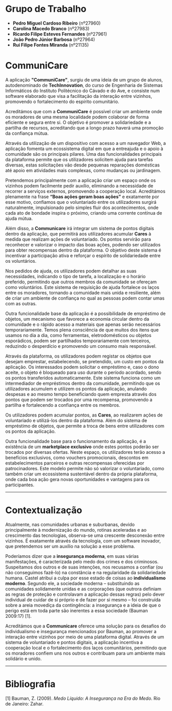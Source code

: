 # Grupo de Trabalho

- **Pedro Miguel Cardoso Ribeiro** (nº27960)
- **Carolina Macedo Branco** (nº27983)
- **Ricardo Filipe Esteves Fernandes** (nº27961)
- **João Pedro Júnior Barbosa** (nº27964)
- **Rui Filipe Fontes Miranda** (nº21135)

# CommuniCare

A aplicação **"CommuniCare"**, surgiu de uma ideia de um grupo de alunos, autodenominado de **TechInnovation**, do curso de Engenharia de Sistemas Informáticos do Instituto Politécnico do Cávado e do Ave, e consiste num software elaborado que visa a facilitação da interação entre vizinhos, promovendo o fortalecimento do espírito comunitário.

Acreditámos que com a **CommuniCare** é possível criar um ambiente onde os moradores de uma mesma localidade podem colaborar de forma eficiente e segura entre si. O objetivo é promover a solidariedade e a partilha de recursos, acreditando que a longo prazo haverá uma promoção da confiança mútua.

Através da utilização de um dispositivo com acesso a um navegador Web, a aplicação fomenta um ecossistema digital em que a entreajuda e o apoio à comunidade são os principais pilares. Uma das funcionalidades principais da plataforma permite que os utilizadores solicitem ajuda para tarefas diversas, estas solicitações vão desde pequenas reparações domésticas até apoio em atividades mais complexas, como mudanças ou jardinagem.

Pretendemos principalmente com a aplicação criar um espaço onde os vizinhos podem facilmente pedir auxílio, eliminando a necessidade de recorrer a serviços externos, promovendo a cooperação local. Acreditámos plenamente na frase **“Boas ações geram boas ações”** e exatamente por esse motivo, confiamos que o voluntariado entre os utilizadores surgirá naturalmente, impulsionado pelo simples fluir dos acontecimentos, onde cada ato de bondade inspira o próximo, criando uma corrente contínua de ajuda mútua.

Além disso, a **Communicare** irá integrar um sistema de pontos digitais dentro da aplicação, que permitirá aos utilizadores acumular **Cares** à medida que realizam ações de voluntariado. Os pontos servirão para reconhecer e valorizar o impacto das boas ações, podendo ser utilizados para obter recompensas dentro da plataforma. O objetivo deste sistema é incentivar a participação ativa e reforçar o espírito de solidariedade entre os voluntários.

Nos pedidos de ajuda, os utilizadores podem detalhar as suas necessidades, indicando o tipo de tarefa, a localização e o horário preferido, permitindo que outros membros da comunidade se ofereçam como voluntários. Este sistema de requisição de ajuda fortalece os laços entre os moradores, tornando a comunidade mais unida e resiliente, além de criar um ambiente de confiança no qual as pessoas podem contar umas com as outras.

Outra funcionalidade base da aplicação é a possibilidade de empréstimo de objetos, um mecanismo que favorece a economia circular dentro da comunidade e o rápido acesso a materiais que apenas serão necessários temporariamente. Temos plena consciência de que muitos dos itens que usamos no dia a dia, como ferramentas, eletrodomésticos ou objetos esporádicos, podem ser partilhados temporariamente com terceiros, reduzindo o desperdício e promovendo um consumo mais responsável.

Através da plataforma, os utilizadores podem registar os objetos que desejam emprestar, estabelecendo, se pretendido, um custo em pontos da aplicação. Os interessados podem solicitar o empréstimo e, caso o dono aceite, o objeto é bloqueado para uso durante o período acordado, sendo os pontos transferidos automaticamente. Este sistema funciona como um intermediador de empréstimos dentro da comunidade, permitindo que os utilizadores acumulem e utilizem os pontos da aplicação, anulando despesas e ao mesmo tempo beneficiando quem empresta através dos pontos que podem ser trocados por uma recompensa, promovendo a partilha e fortalecendo a confiança entre os membros.

Os utilizadores podem acumular pontos, as **Cares**, ao realizarem ações de voluntariado e utilizá-los dentro da plataforma. Além do sistema de empréstimo de objetos, que permite a troca de bens entre utilizadores com os pontos da aplicação.

Outra funcionalidade base para o funcionamento da aplicação, é a existência de um **marketplace exclusivo** onde estes pontos poderão ser trocados por diversas ofertas. Neste espaço, os utilizadores terão acesso a benefícios exclusivos, como vouchers promocionais, descontos em estabelecimentos parceiros e outras recompensas oferecidas por patrocinadores. Este modelo permite não só valorizar o voluntariado, como também criar um ecossistema sustentável dentro da própria plataforma, onde cada boa ação gera novas oportunidades e vantagens para os participantes.

---

# Contextualização

Atualmente, nas comunidades urbanas e suburbanas, devido principalmente à modernização do mundo, rotinas aceleradas e ao crescimento das tecnologias, observa-se uma crescente desconexão entre vizinhos. É exatamente através da tecnologia, com um software inovador, que pretendemos ser um auxílio na solução a esse problema.

Poderíamos dizer que a **insegurança moderna**, em suas várias manifestações, é caracterizada pelo medo dos crimes e dos criminosos. Suspeitamos dos outros e de suas intenções, nos recusamos a confiar (ou não conseguimos fazê-lo) na constância e na regularidade da solidariedade humana. Castel atribui a culpa por esse estado de coisas ao **individualismo moderno**. Segundo ele, a sociedade moderna – substituindo as comunidades solidamente unidas e as corporações (que outrora definiam as regras de proteção e controlavam a aplicação dessas regras) pelo dever individual de cuidar de si próprio e de fazer por si mesmo – foi construída sobre a areia movediça da contingência: a insegurança e a ideia de que o perigo está em toda parte são inerentes a essa sociedade (Bauman 2009:17) [1].

Acreditámos que a **Communicare** oferece uma solução para os desafios do individualismo e insegurança mencionados por Bauman, ao promover a interação entre vizinhos por meio de uma plataforma digital. Através de um sistema de voluntariado e pontos digitais, a aplicação incentiva a cooperação local e o fortalecimento dos laços comunitários, permitindo que os moradores confiem uns nos outros e contribuam para um ambiente mais solidário e unido.

---

# Bibliografia

[1] Bauman, Z. (2009). *Medo Líquido: A Insegurança na Era do Medo*. Rio de Janeiro: Zahar.
